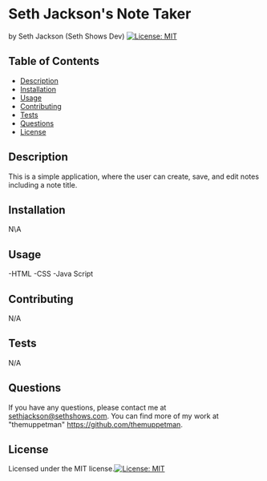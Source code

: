 # Seth Jackson's Note Taker
  by Seth Jackson (Seth Shows Dev) [![License: MIT](https://img.shields.io/badge/License-MIT-yellow.svg)](https://opensource.org/licenses/MIT)  
  
  ## Table of Contents
  - [Description](#description)
  - [Installation](#installation)
  - [Usage](#usage)
  - [Contributing](#contributing)
  - [Tests](#tests)
  - [Questions](#questions)
  - [License](#license)
  
  ## Description
  This is a simple application, where the user can create, save, and edit notes including a note title.   
  
  ## Installation
  N\A  
  
  ## Usage
  -HTML -CSS -Java Script  
  
  ## Contributing
  N/A  
  
  ## Tests
  N/A  
  
  
  ## Questions
  If you have any questions, please contact me at sethjackson@sethshows.com.
  You can find more of my work at "themuppetman" https://github.com/themuppetman.
  
  ## License
  Licensed under the MIT license.[![License: MIT](https://img.shields.io/badge/License-MIT-yellow.svg)](https://opensource.org/licenses/MIT)
  